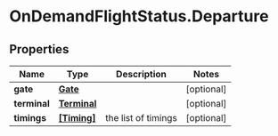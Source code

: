 # OnDemandFlightStatus.Departure

## Properties

Name | Type | Description | Notes
------------ | ------------- | ------------- | -------------
**gate** | [**Gate**](Gate.md) |  | [optional] 
**terminal** | [**Terminal**](Terminal.md) |  | [optional] 
**timings** | [**[Timing]**](Timing.md) | the list of timings | [optional] 


